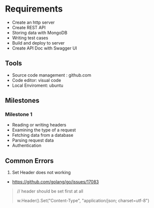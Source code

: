 # Requirements

- Create an http server
- Create REST API
- Storing data with MongoDB
- Writing test cases
- Build and deploy to server
- Create API Doc with Swagger UI

## Tools

- Source code management : github.com
- Code editor: visual code
- Local Enviroment: ubuntu

## Milestones

### Milestone 1

- Reading or writing headers
- Examining the type of a request
- Fetching data from a database
- Parsing request data
- Authentication

## Common Errors

1. Set Header does not working

- https://github.com/golang/go/issues/17083

> // header should be set first at all
> 
> w.Header().Set("Content-Type", "application/json; charset=utf-8")